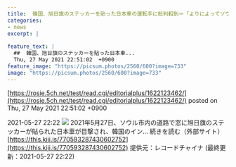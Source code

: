 ```yaml
---
title:  韓国、旭日旗のステッカーを貼った日本車の運転手に批判殺到＝「よりによってソウルで」「日本人では？」  
categories:
- news
excerpt: |
  
feature_text: |
  ##  韓国、旭日旗のステッカーを貼った日本車...
  Thu, 27 May 2021 22:51:02  +0900
feature_image: "https://picsum.photos/2560/600?image=733"
image: "https://picsum.photos/2560/600?image=733"
---
```


[https://rosie.5ch.net/test/read.cgi/editorialplus/1622123462/](https://rosie.5ch.net/test/read.cgi/editorialplus/1622123462/)
posted on Thu, 27 May 2021 22:51:02  +0900

<!--more-->

2021-05-27 22:22 ![](https://contents.oricon.co.jp/upimg/article/3/1527/1527932/detail/img400/6a169aec7ddadf3b57bff72eaeea021975960b5f225dc65f58945f135f678cf5.jpg) 2021年5月27日、ソウル市内の道路で窓に旭日旗のステッカーが貼られた日本車が目撃され、韓国のイン... 続きを読む（外部サイト） [https://this.kiji.is/770593287430602752](https://this.kiji.is/770593287430602752) 提供元：レコードチャイナ (最終更新：2021-05-27 22:22)
